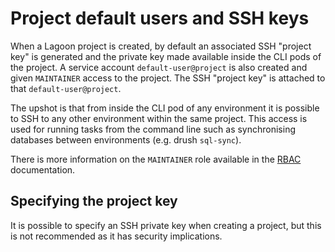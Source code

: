 # Project default users and SSH keys

When a Lagoon project is created, by default an associated SSH "project key" is generated and the private key made available inside the CLI pods of the project. A service account `default-user@project` is also created and given `MAINTAINER` access to the project. The SSH "project key" is attached to that `default-user@project`.

The upshot is that from inside the CLI pod of any environment it is possible to SSH to any other environment within the same project. This access is used for running tasks from the command line such as synchronising databases between environments (e.g. drush `sql-sync`).

There is more information on the `MAINTAINER` role available in the [RBAC](https://docs.lagoon.sh/lagoon/administering-lagoon/rbac) documentation.

## Specifying the project key

It is possible to specify an SSH private key when creating a project, but this is not recommended as it has security implications.
